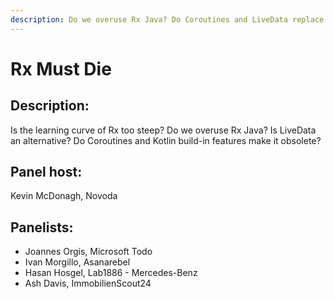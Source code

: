 ```yaml
---
description: Do we overuse Rx Java? Do Coroutines and LiveData replace it?
---
```


# Rx Must Die

## Description:

Is the learning curve of Rx too steep? Do we overuse Rx Java? Is LiveData an alternative? Do Coroutines and Kotlin build-in features make it obsolete?

## Panel host:

Kevin McDonagh, Novoda

## Panelists:

* Joannes Orgis, Microsoft Todo
* Ivan Morgillo, Asanarebel
* Hasan Hosgel, Lab1886 - Mercedes-Benz
* Ash Davis, ImmobilienScout24

